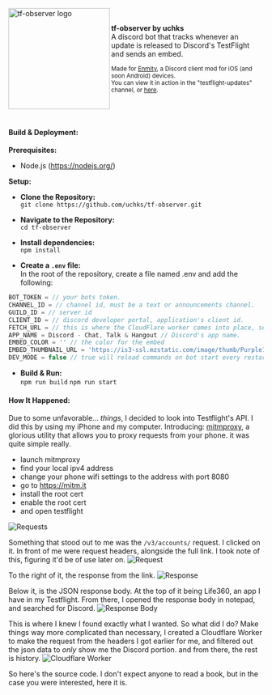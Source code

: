 <img src="https://unethicalcdn.com/enmity/tf-observer.png" width="200" height="200" alt="tf-observer logo" align="left"/><br>
<p align="left">
  <strong>tf-observer by uchks</strong><br>
  A discord bot that tracks whenever an update is released to Discord's TestFlight and sends an embed.<br>
</p>


<sub>Made for <a href="https://discord.gg/rMdzhWUaGT">Enmity</a>, a Discord client mod for iOS (and soon Android) devices.<br>
You can view it in action in the "testflight-updates" channel, or <a href="https://canary.discord.com/channels/950850315601711176/1190458226861416498">here</a>.</sub>

</br>
</br>

#### Build & Deployment:
**Prerequisites:**
- Node.js (https://nodejs.org/)

**Setup:**  </br>
- **Clone the Repository:**  </br>
`git clone https://github.com/uchks/tf-observer.git`

- **Navigate to the Repository:** </br>
`cd tf-observer`

- **Install dependencies:** </br>
`npm install`

- **Create a `.env` file:** </br>
In the root of the repository, create a file named .env and add the following: </br>
```ts
BOT_TOKEN = // your bots token.
CHANNEL_ID = // channel id, must be a text or announcements channel.
GUILD_ID = // server id
CLIENT_ID = // discord developer portal, application's client id.
FETCH_URL = // this is where the CloudFlare worker comes into place, see How It Happened.
APP_NAME = Discord - Chat, Talk & Hangout // Discord's app name.
EMBED_COLOR = '' // the color for the embed
EMBED_THUMBNAIL_URL = 'https://is3-ssl.mzstatic.com/image/thumb/Purple116/v4/fa/bf/43/fabf4352-a22e-4f88-796a-5e4bae0c4688/AppIcon-0-0-1x_U007epad-0-0-0-85-220.png/1920x1080bb-80.png' // Discord's app icon.
DEV_MODE = false // true will reload commands on bot start every restart, false does not.
```

- **Build & Run:** </br>
`npm run build`
`npm run start`

#### How It Happened:  </br>
Due to some unfavorable... _things_, I decided to look into Testflight's API. I did this by using my iPhone and my computer. Introducing: [mitmproxy](https://github.com/mitmproxy/mitmproxy), a glorious utility that allows you to proxy requests from your phone. it was quite simple really. 
- launch mitmproxy
- find your local ipv4 address
- change your phone wifi settings to the address with port 8080
- go to https://mitm.it
- install the root cert
- enable the root cert
- and open testflight 

![Requests](https://unethicalcdn.com/private/requests.png)

Something that stood out to me was the `/v3/accounts/` request. I clicked on it. In front of me were request headers, alongside the full link. I took note of this, figuring it'd be of use later on.
![Request](https://unethicalcdn.com/private/request.png)

To the right of it, the response from the link.
![Response](https://unethicalcdn.com/private/response.png)

Below it, is the JSON response body. At the top of it being Life360, an app I have in my Testflight. From there, I opened the response body in notepad, and searched for Discord. 
![Response Body](https://unethicalcdn.com/private/responsebody.png)

This is where I knew I found exactly what I wanted. So what did I do? Make things way more complicated than necessary, I created a Cloudflare Worker to make the request from the headers I got earlier for me, and filtered out the json data to _only_ show me the Discord portion. and from there, the rest is history. 
![Cloudflare Worker](https://unethicalcdn.com/private/cfworker.png)

So here's the source code. I don't expect anyone to read a book, but in the case you were interested, here it is. 
